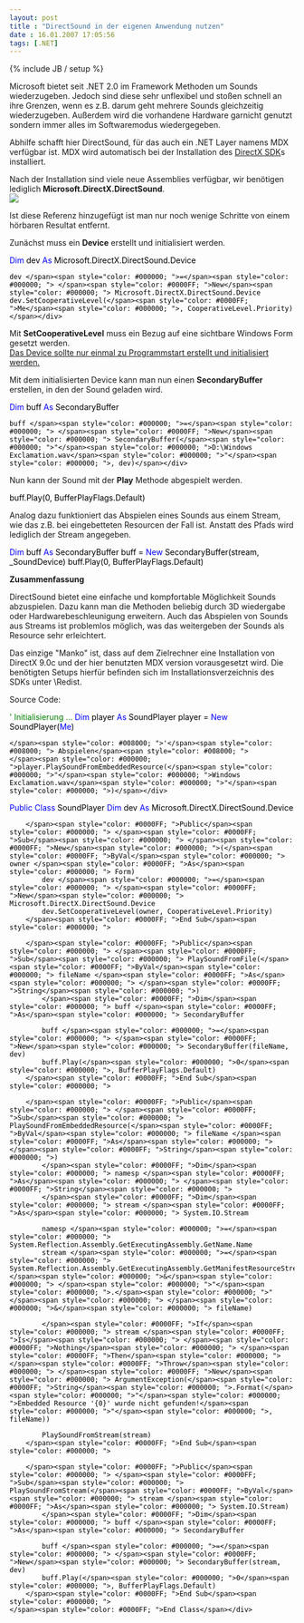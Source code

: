 ```yaml
---
layout: post
title : "DirectSound in der eigenen Anwendung nutzen"
date : 16.01.2007 17:05:56
tags: [.NET]
---
```

{% include JB / setup %}

Microsoft bietet seit .NET 2.0 im Framework Methoden um Sounds wiederzugeben. Jedoch sind diese sehr unflexibel und stoßen schnell an ihre Grenzen, wenn es z.B. darum geht mehrere Sounds gleichzeitig wiederzugeben. Außerdem wird die vorhandene Hardware garnicht genutzt sondern immer alles im Softwaremodus wiedergegeben.

Abhilfe schafft hier DirectSound, für das auch ein .NET Layer namens MDX verfügbar ist. MDX wird automatisch bei der Installation des [DirectX SDK](http://www.microsoft.com/downloads/Browse.aspx?DisplayLang=en&nr=20&categoryid=2&sortCriteria=date)s installiert.

Nach der Installation sind viele neue Assemblies verfügbar, wir benötigen lediglich **Microsoft.DirectX.DirectSound**.  
![](http://www.dev-jc-vb.de/dev-jc-vb/blog/images/DirectSoundindereigenenAnwendungnutzen_F069/image04.png) 

Ist diese Referenz hinzugefügt ist man nur noch wenige Schritte von einem hörbaren Resultat entfernt.

Zunächst muss ein **Device** erstellt und initialisiert werden.
 <div class="wlWriterSmartContent" id="57F11A72-B0E5-49c7-9094-E3A15BD5B5E7:277f0b11-baa6-4643-81fb-5f43d9213149" contenteditable="false" style="padding-right: 0px; display: inline; padding-left: 0px; float: none; padding-bottom: 0px; margin: 0px; padding-top: 0px">

<div><span style="color: #0000FF; ">Dim</span><span style="color: #000000; "> dev </span><span style="color: #0000FF; ">As</span><span style="color: #000000; "> Microsoft.DirectX.DirectSound.Device

    dev </span><span style="color: #000000; ">=</span><span style="color: #000000; "> </span><span style="color: #0000FF; ">New</span><span style="color: #000000; "> Microsoft.DirectX.DirectSound.Device
    dev.SetCooperativeLevel(</span><span style="color: #0000FF; ">Me</span><span style="color: #000000; ">, CooperativeLevel.Priority)</span></div>
</div>

Mit **SetCooperativeLevel** muss ein Bezug auf eine sichtbare Windows Form gesetzt werden.  
<u>Das Device sollte nur einmal zu Programmstart erstellt und initialisiert werden.</u>

Mit dem initialisierten Device kann man nun einen **SecondaryBuffer** erstellen, in den der Sound geladen wird.

<div class="wlWriterSmartContent" id="57F11A72-B0E5-49c7-9094-E3A15BD5B5E7:678a7bd9-ff17-4063-9e49-19e64b873a38" contenteditable="false" style="padding-right: 0px; display: inline; padding-left: 0px; float: none; padding-bottom: 0px; margin: 0px; padding-top: 0px">

<div><span style="color: #0000FF; ">Dim</span><span style="color: #000000; "> buff </span><span style="color: #0000FF; ">As</span><span style="color: #000000; "> SecondaryBuffer

    buff </span><span style="color: #000000; ">=</span><span style="color: #000000; "> </span><span style="color: #0000FF; ">New</span><span style="color: #000000; "> SecondaryBuffer(</span><span style="color: #000000; ">"</span><span style="color: #000000; ">D:\Windows Exclamation.wav</span><span style="color: #000000; ">"</span><span style="color: #000000; ">, dev)</span></div>
</div>

Nun kann der Sound mit der **Play** Methode abgespielt werden.

 <div class="wlWriterSmartContent" id="57F11A72-B0E5-49c7-9094-E3A15BD5B5E7:196a863e-9152-4150-8993-45623ad5baad" contenteditable="false" style="padding-right: 0px; display: inline; padding-left: 0px; float: none; padding-bottom: 0px; margin: 0px; padding-top: 0px"> <div><span style="color: #000000; ">buff.Play(</span><span style="color: #000000; ">0</span><span style="color: #000000; ">, BufferPlayFlags.Default)</span></div> </div>

Analog dazu funktioniert das Abspielen eines Sounds aus einem Stream, wie das z.B. bei eingebetteten Resourcen der Fall ist. Anstatt des Pfads wird lediglich der Stream angegeben.

 <div class="wlWriterSmartContent" id="57F11A72-B0E5-49c7-9094-E3A15BD5B5E7:19a6df7f-263e-437d-b75c-2e1fd3094297" contenteditable="false" style="padding-right: 0px; display: inline; padding-left: 0px; float: none; padding-bottom: 0px; margin: 0px; padding-top: 0px"> <div><span style="color: #0000FF; ">Dim</span><span style="color: #000000; "> buff </span><span style="color: #0000FF; ">As</span><span style="color: #000000; "> SecondaryBuffer buff </span><span style="color: #000000; ">=</span><span style="color: #000000; "> </span><span style="color: #0000FF; ">New</span><span style="color: #000000; "> SecondaryBuffer(stream, _SoundDevice) buff.Play(</span><span style="color: #000000; ">0</span><span style="color: #000000; ">, BufferPlayFlags.Default)</span></div> </div>

**Zusammenfassung**

DirectSound bietet eine einfache und kompfortable Möglichkeit Sounds abzuspielen. Dazu kann man die Methoden beliebig durch 3D wiedergabe oder Hardwarebeschleunigung erweitern. Auch das Abspielen von Sounds aus Streams ist problemlos möglich, was das weitergeben der Sounds als Resource sehr erleichtert.

Das einzige "Manko" ist, dass auf dem Zielrechner eine Installation von DirectX 9.0c und der hier benutzten MDX version vorausgesetzt wird. Die benötigten Setups hierfür befinden sich im Installationsverzeichnis des SDKs unter \Redist.

Source Code:

<div class="wlWriterSmartContent" id="57F11A72-B0E5-49c7-9094-E3A15BD5B5E7:9c474464-ae36-4ff9-b073-0f639f9f5f01" contenteditable="false" style="padding-right: 0px; display: inline; padding-left: 0px; float: none; padding-bottom: 0px; margin: 0px; padding-top: 0px">

<div><span style="color: #008000; ">'</span><span style="color: #008000; "> Initialisierung ...</span><span style="color: #008000; ">
    </span><span style="color: #0000FF; ">Dim</span><span style="color: #000000; "> player </span><span style="color: #0000FF; ">As</span><span style="color: #000000; "> SoundPlayer
    player </span><span style="color: #000000; ">=</span><span style="color: #000000; "> </span><span style="color: #0000FF; ">New</span><span style="color: #000000; "> SoundPlayer(</span><span style="color: #0000FF; ">Me</span><span style="color: #000000; ">)

    </span><span style="color: #008000; ">'</span><span style="color: #008000; "> Abspielen</span><span style="color: #008000; ">
    </span><span style="color: #000000; ">player.PlaySoundFromEmbeddedResource(</span><span style="color: #000000; ">"</span><span style="color: #000000; ">Windows Exclamation.wav</span><span style="color: #000000; ">"</span><span style="color: #000000; ">)</span></div>
</div>
<div class="wlWriterSmartContent" id="57F11A72-B0E5-49c7-9094-E3A15BD5B5E7:461e8fcb-94a9-4845-a63e-db4e3af85eb7" contenteditable="false" style="padding-right: 0px; display: inline; padding-left: 0px; float: none; padding-bottom: 0px; margin: 0px; padding-top: 0px">

<div><span style="color: #000000; ">
    </span><span style="color: #0000FF; ">Public</span><span style="color: #000000; "> </span><span style="color: #0000FF; ">Class</span><span style="color: #000000; "> SoundPlayer
        </span><span style="color: #0000FF; ">Dim</span><span style="color: #000000; "> dev </span><span style="color: #0000FF; ">As</span><span style="color: #000000; "> Microsoft.DirectX.DirectSound.Device

        </span><span style="color: #0000FF; ">Public</span><span style="color: #000000; "> </span><span style="color: #0000FF; ">Sub</span><span style="color: #000000; "> </span><span style="color: #0000FF; ">New</span><span style="color: #000000; ">(</span><span style="color: #0000FF; ">ByVal</span><span style="color: #000000; "> owner </span><span style="color: #0000FF; ">As</span><span style="color: #000000; "> Form)
            dev </span><span style="color: #000000; ">=</span><span style="color: #000000; "> </span><span style="color: #0000FF; ">New</span><span style="color: #000000; "> Microsoft.DirectX.DirectSound.Device
            dev.SetCooperativeLevel(owner, CooperativeLevel.Priority)
        </span><span style="color: #0000FF; ">End Sub</span><span style="color: #000000; ">

        </span><span style="color: #0000FF; ">Public</span><span style="color: #000000; "> </span><span style="color: #0000FF; ">Sub</span><span style="color: #000000; "> PlaySoundFromFile(</span><span style="color: #0000FF; ">ByVal</span><span style="color: #000000; "> fileName </span><span style="color: #0000FF; ">As</span><span style="color: #000000; "> </span><span style="color: #0000FF; ">String</span><span style="color: #000000; ">)
            </span><span style="color: #0000FF; ">Dim</span><span style="color: #000000; "> buff </span><span style="color: #0000FF; ">As</span><span style="color: #000000; "> SecondaryBuffer

            buff </span><span style="color: #000000; ">=</span><span style="color: #000000; "> </span><span style="color: #0000FF; ">New</span><span style="color: #000000; "> SecondaryBuffer(fileName, dev)
            buff.Play(</span><span style="color: #000000; ">0</span><span style="color: #000000; ">, BufferPlayFlags.Default)
        </span><span style="color: #0000FF; ">End Sub</span><span style="color: #000000; ">

        </span><span style="color: #0000FF; ">Public</span><span style="color: #000000; "> </span><span style="color: #0000FF; ">Sub</span><span style="color: #000000; "> PlaySoundFromEmbeddedResource(</span><span style="color: #0000FF; ">ByVal</span><span style="color: #000000; "> fileName </span><span style="color: #0000FF; ">As</span><span style="color: #000000; "> </span><span style="color: #0000FF; ">String</span><span style="color: #000000; ">)
            </span><span style="color: #0000FF; ">Dim</span><span style="color: #000000; "> namesp </span><span style="color: #0000FF; ">As</span><span style="color: #000000; "> </span><span style="color: #0000FF; ">String</span><span style="color: #000000; ">
            </span><span style="color: #0000FF; ">Dim</span><span style="color: #000000; "> stream </span><span style="color: #0000FF; ">As</span><span style="color: #000000; "> System.IO.Stream

            namesp </span><span style="color: #000000; ">=</span><span style="color: #000000; "> System.Reflection.Assembly.GetExecutingAssembly.GetName.Name
            stream </span><span style="color: #000000; ">=</span><span style="color: #000000; "> System.Reflection.Assembly.GetExecutingAssembly.GetManifestResourceStream(namesp </span><span style="color: #000000; ">&</span><span style="color: #000000; "> </span><span style="color: #000000; ">"</span><span style="color: #000000; ">.</span><span style="color: #000000; ">"</span><span style="color: #000000; "> </span><span style="color: #000000; ">&</span><span style="color: #000000; "> fileName)

            </span><span style="color: #0000FF; ">If</span><span style="color: #000000; "> stream </span><span style="color: #0000FF; ">Is</span><span style="color: #000000; "> </span><span style="color: #0000FF; ">Nothing</span><span style="color: #000000; "> </span><span style="color: #0000FF; ">Then</span><span style="color: #000000; "> </span><span style="color: #0000FF; ">Throw</span><span style="color: #000000; "> </span><span style="color: #0000FF; ">New</span><span style="color: #000000; "> ArgumentException(</span><span style="color: #0000FF; ">String</span><span style="color: #000000; ">.Format(</span><span style="color: #000000; ">"</span><span style="color: #000000; ">Embedded Resource '{0}' wurde nicht gefunden!</span><span style="color: #000000; ">"</span><span style="color: #000000; ">, fileName))

            PlaySoundFromStream(stream)
        </span><span style="color: #0000FF; ">End Sub</span><span style="color: #000000; ">

        </span><span style="color: #0000FF; ">Public</span><span style="color: #000000; "> </span><span style="color: #0000FF; ">Sub</span><span style="color: #000000; "> PlaySoundFromStream(</span><span style="color: #0000FF; ">ByVal</span><span style="color: #000000; "> stream </span><span style="color: #0000FF; ">As</span><span style="color: #000000; "> System.IO.Stream)
            </span><span style="color: #0000FF; ">Dim</span><span style="color: #000000; "> buff </span><span style="color: #0000FF; ">As</span><span style="color: #000000; "> SecondaryBuffer

            buff </span><span style="color: #000000; ">=</span><span style="color: #000000; "> </span><span style="color: #0000FF; ">New</span><span style="color: #000000; "> SecondaryBuffer(stream, dev)
            buff.Play(</span><span style="color: #000000; ">0</span><span style="color: #000000; ">, BufferPlayFlags.Default)
        </span><span style="color: #0000FF; ">End Sub</span><span style="color: #000000; ">
    </span><span style="color: #0000FF; ">End Class</span></div>
</div>
